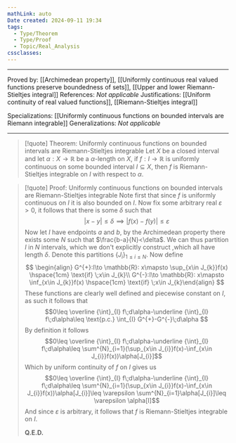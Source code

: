 ```yaml
---
mathLink: auto
Date created: 2024-09-11 19:34
tags:
  - Type/Theorem
  - Type/Proof
  - Topic/Real_Analysis
cssclasses:
---
```


---

Proved by: [[Archimedean property]], [[Uniformly continuous real valued functions preserve boundedness of sets]], [[Upper and lower Riemann-Stieltjes integral]]
References: _Not applicable_
Justifications: [[Uniform continuity of real valued functions]], [[Riemann-Stieltjes integral]] 

Specializations: [[Uniformly continuous functions on bounded intervals are Riemann integrable]]
Generalizations: _Not applicable_

---

> [!quote] Theorem: Uniformly continuous functions on bounded intervals are Riemann-Stieltjes integrable
> Let $X$ be a closed interval and let $\alpha:X\to \mathbb{R}$ be a $\alpha$-length on $X$, if $f:I\to \mathbb{R}$ is uniformly continuous on some bounded interval $I\subseteq X$, then $f$ is Riemann-Stieltjes integrable on $I$ with respect to $\alpha$.

>[!quote] Proof: Uniformly continuous functions on bounded intervals are Riemann-Stieltjes integrable
>Note first that since $f$ is uniformly continuous on $I$ it is also bounded on $I$. Now fix some arbitrary real $\varepsilon>0$, it follows that there is some $\delta$ such that $$ \left| x-y \right| \leq \delta \implies \left| f(x)-f(y) \right| \leq \varepsilon $$Now let $I$ have endpoints $a$ and $b$, by the Archimedean property there exists some $N$ such that $\frac{b-a}{N}<\delta$. We can thus partition $I$ in $N$ intervals, which we don't explicitly construct ,which all have length $\delta$. Denote this partitions $\{ J_{i} \}_{1\leq i\leq N}$. Now define $$ \begin{align} G^{+}:I\to \mathbb{R}: x\mapsto \sup_{x\in J_{k}}f(x) \hspace{1cm} \text{if} \;x\in J_{k}\\ G^{-}:I\to \mathbb{R}: x\mapsto \inf_{x\in J_{k}}f(x) \hspace{1cm} \text{if} \;x\in J_{k}\end{align} $$These functions are clearly well defined and piecewise constant on $I$, as such it follows that $$0\leq \overline {\int}_{I} f\;d\alpha-\underline {\int}_{I} f\;d\alpha\leq \text{p.c.} \int_{I} G^{+}-G^{-}\;d\alpha $$By definition it follows $$0\leq \overline {\int}_{I} f\;d\alpha-\underline {\int}_{I} f\;d\alpha\leq \sum^{N}_{i=1}(\sup_{x\in J_{i}}f(x)-\inf_{x\in J_{i}}f(x))\alpha[J_{i}]$$Which by uniform continuity of $f$ on $I$ gives us $$0\leq \overline {\int}_{I} f\;d\alpha-\underline {\int}_{I} f\;d\alpha\leq \sum^{N}_{i=1}(\sup_{x\in J_{i}}f(x)-\inf_{x\in J_{i}}f(x))\alpha[J_{i}]\leq \varepsilon \sum^{N}_{i=1}\alpha[J_{i}]\leq \varepsilon \alpha[I]$$And since $\varepsilon$ is arbitrary, it follows that $f$ is Riemann-Stieltjes integrable on $I$.
>
>**Q.E.D.**




